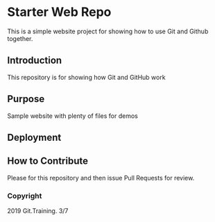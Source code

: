 # Starter Web Repo

This is a simple website project for showing how to use Git and Github together.

## Introduction
This repository is for showing how Git and GitHub work

## Purpose

Sample website with plenty of files for demos

## Deployment

## How to Contribute

Please for this repository and then issue Pull Requests for review.

### Copyright

2019 Git.Training. 3/7